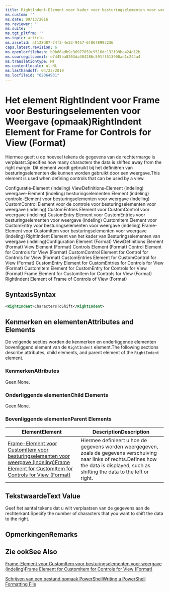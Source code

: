 ```yaml
---
title: RightIndent-Element voor kader voor besturingselementen voor weergave (indeling) | Microsoft Docs
ms.custom: ''
ms.date: 09/13/2016
ms.reviewer: ''
ms.suite: ''
ms.tgt_pltfrm: ''
ms.topic: article
ms.assetid: af128d87-24f3-4e33-9457-6f8678993236
caps.latest.revision: 6
ms.openlocfilehash: b9b66adb9c36977859c9516dc132f99be424d12b
ms.sourcegitcommit: e7445ba8203da304286c591ff513900ad1c244a4
ms.translationtype: MT
ms.contentlocale: nl-NL
ms.lasthandoff: 04/23/2019
ms.locfileid: "62064931"
---
```

# <a name="rightindent-element-for-frame-for-controls-for-view-format"></a><span data-ttu-id="b5be2-102">Het element RightIndent voor Frame voor Besturingselementen voor Weergave (opmaak)</span><span class="sxs-lookup"><span data-stu-id="b5be2-102">RightIndent Element for Frame for Controls for View (Format)</span></span>

<span data-ttu-id="b5be2-103">Hiermee geeft u op hoeveel tekens de gegevens van de rechtermarge is verplaatst.</span><span class="sxs-lookup"><span data-stu-id="b5be2-103">Specifies how many characters the data is shifted away from the right margin.</span></span> <span data-ttu-id="b5be2-104">Dit element wordt gebruikt bij het definiëren van besturingselementen die kunnen worden gebruikt door een weergave.</span><span class="sxs-lookup"><span data-stu-id="b5be2-104">This element is used when defining controls that can be used by a view.</span></span>

<span data-ttu-id="b5be2-105">Configuratie-Element (indeling) ViewDefinitions-Element (indeling) weergave-Element (indeling) besturingselementen Element (indeling) controle-Element voor besturingselementen voor weergave (indeling) CustomControl Element voor de controle voor besturingselementen voor weergave (indeling) CustomEntries Element voor CustomControl voor weergave (indeling) CustomEntry Element voor CustomEntries voor besturingselementen voor weergave (indeling) CustomItem Element voor CustomEntry voor besturingselementen voor weergave (indeling) Frame-Element voor CustomItem voor besturingselementen voor weergave (indeling) RightIndent Element van het kader van Besturingselementen van weergave (indeling)</span><span class="sxs-lookup"><span data-stu-id="b5be2-105">Configuration Element (Format) ViewDefinitions Element (Format) View Element (Format) Controls Element (Format) Control Element for Controls for View (Format) CustomControl Element for Control for Controls for View (Format) CustomEntries Element for CustomControl for View (Format) CustomEntry Element for CustomEntries for Controls for View (Format) CustomItem Element for CustomEntry for Controls for View (Format) Frame Element for CustomItem for Controls for View (Format) RightIndent Element of Frame of Controls of View (Format)</span></span>

## <a name="syntax"></a><span data-ttu-id="b5be2-106">Syntaxis</span><span class="sxs-lookup"><span data-stu-id="b5be2-106">Syntax</span></span>

```xml
<RightIndent>CharactersToShift</RightIndent>
```

## <a name="attributes-and-elements"></a><span data-ttu-id="b5be2-107">Kenmerken en elementen</span><span class="sxs-lookup"><span data-stu-id="b5be2-107">Attributes and Elements</span></span>

<span data-ttu-id="b5be2-108">De volgende secties worden de kenmerken en onderliggende elementen bovenliggend element van de `RightIndent` element.</span><span class="sxs-lookup"><span data-stu-id="b5be2-108">The following sections describe attributes, child elements, and parent element of the `RightIndent` element.</span></span>

### <a name="attributes"></a><span data-ttu-id="b5be2-109">Kenmerken</span><span class="sxs-lookup"><span data-stu-id="b5be2-109">Attributes</span></span>

<span data-ttu-id="b5be2-110">Geen.</span><span class="sxs-lookup"><span data-stu-id="b5be2-110">None.</span></span>

### <a name="child-elements"></a><span data-ttu-id="b5be2-111">Onderliggende elementen</span><span class="sxs-lookup"><span data-stu-id="b5be2-111">Child Elements</span></span>

<span data-ttu-id="b5be2-112">Geen.</span><span class="sxs-lookup"><span data-stu-id="b5be2-112">None.</span></span>

### <a name="parent-elements"></a><span data-ttu-id="b5be2-113">Bovenliggende elementen</span><span class="sxs-lookup"><span data-stu-id="b5be2-113">Parent Elements</span></span>

|<span data-ttu-id="b5be2-114">Element</span><span class="sxs-lookup"><span data-stu-id="b5be2-114">Element</span></span>|<span data-ttu-id="b5be2-115">Description</span><span class="sxs-lookup"><span data-stu-id="b5be2-115">Description</span></span>|
|-------------|-----------------|
|[<span data-ttu-id="b5be2-116">Frame-Element voor CustomItem voor besturingselementen voor weergave (indeling)</span><span class="sxs-lookup"><span data-stu-id="b5be2-116">Frame Element for CustomItem for Controls for View (Format)</span></span>](./frame-element-for-customitem-for-controls-for-view-format.md)|<span data-ttu-id="b5be2-117">Hiermee definieert u hoe de gegevens worden weergegeven, zoals de gegevens verschuiving naar links of rechts.</span><span class="sxs-lookup"><span data-stu-id="b5be2-117">Defines how the data is displayed, such as shifting the data to the left or right.</span></span>|

## <a name="text-value"></a><span data-ttu-id="b5be2-118">Tekstwaarde</span><span class="sxs-lookup"><span data-stu-id="b5be2-118">Text Value</span></span>

<span data-ttu-id="b5be2-119">Geef het aantal tekens dat u wilt verplaatsen van de gegevens aan de rechterkant.</span><span class="sxs-lookup"><span data-stu-id="b5be2-119">Specify the number of characters that you want to shift the data to the right.</span></span>

## <a name="remarks"></a><span data-ttu-id="b5be2-120">Opmerkingen</span><span class="sxs-lookup"><span data-stu-id="b5be2-120">Remarks</span></span>

## <a name="see-also"></a><span data-ttu-id="b5be2-121">Zie ook</span><span class="sxs-lookup"><span data-stu-id="b5be2-121">See Also</span></span>

[<span data-ttu-id="b5be2-122">Frame-Element voor CustomItem voor besturingselementen voor weergave (indeling)</span><span class="sxs-lookup"><span data-stu-id="b5be2-122">Frame Element for CustomItem for Controls for View (Format)</span></span>](./frame-element-for-customitem-for-controls-for-view-format.md)

[<span data-ttu-id="b5be2-123">Schrijven van een bestand opmaak PowerShell</span><span class="sxs-lookup"><span data-stu-id="b5be2-123">Writing a PowerShell Formatting File</span></span>](./writing-a-powershell-formatting-file.md)
